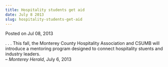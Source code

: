 ```yaml
---
title: Hospitality students get aid
date: July 8 2013
slug: hospitality-students-get-aid
---
```


 



<span class="date">Posted on Jul 08, 2013    </span>
<p>. . . This fall, the Monterey County Hospitality Association and
CSUMB will introduce a mentoring program designed to connect
hospitality stuents and industry leaders.<br>
&#x2013; <em>Monterey Herald</em>, July 6, 2013</br></p>





```
